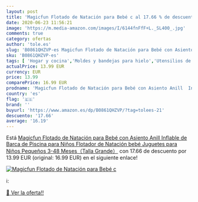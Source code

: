 ```yaml
---
layout: post
title: 'Magicfun Flotado de Natación para Bebé c al 17.66 % de descuento'
date: 2020-06-23 11:56:21
image: 'https://m.media-amazon.com/images/I/6144fnFfF+L._SL400_.jpg'
comments: true
category: ofertas
author: 'tole.es'
slug: 'B0861QHZVP-es Magicfun Flotado de Natación para Bebé con Asiento Anill...'
sku: 'B0861QHZVP-es'
tags: [ 'Hogar y cocina','Moldes y bandejas para hielo','Utensilios de bar','Utensilios de cocina','bebé', ]
actualPrice: 13.99 EUR
currency: EUR
price: 13.99
comparePrice: 16.99 EUR
prodname: 'Magicfun Flotado de Natación para Bebé con Asiento Anill  Inflable de Barca de Piscina para Niños   Flotador de Natación bebé Juguetes para Niños Pequeños 3-48 Meses（Talla Grande）'
country: 'es'
flag: '🇪🇸'
brand: ''
buyurl: 'https://www.amazon.es/dp/B0861QHZVP/?tag=tolees-21'
descuento: '17.66'
average: '16.19'
---
```


Está [Magicfun Flotado de Natación para Bebé con Asiento Anill  Inflable de Barca de Piscina para Niños   Flotador de Natación bebé Juguetes para Niños Pequeños 3-48 Meses（Talla Grande）](https://www.amazon.es/dp/B0861QHZVP/?tag=tolees-21) con 17.66 de descuento por 13.99 EUR (original: 16.99 EUR) en el siguiente enlace!

[![Magicfun Flotado de Natación para Bebé c](https://m.media-amazon.com/images/I/6144fnFfF+L._SL400_.jpg)](https://www.amazon.es/dp/B0861QHZVP/?tag=tolees-21)

ℹ️:


[🛒 Ver la oferta!!](https://www.amazon.es/dp/B0861QHZVP/?tag=tolees-21)
